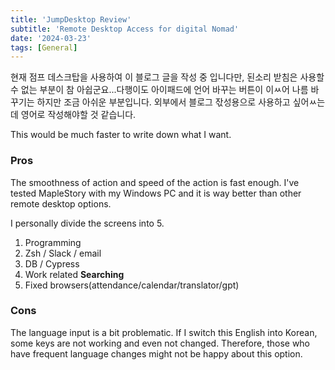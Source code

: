 ```yaml
---
title: 'JumpDesktop Review'
subtitle: 'Remote Desktop Access for digital Nomad'
date: '2024-03-23'
tags: [General]
---
```


현재 점프 데스크탑을 사용하여 이 블로그 글을 작성 중 입니다만, 된소리 받침은 사용할 수 없는 부분이 참 아쉽군요...다행이도 아이패드에 언어 바꾸는 버튼이 이ㅆ어 나름 바꾸기는 하지만 조금 아쉬운 부분입니다. 외부에서 블로그 잓성용으로 사용하고 싶어ㅆ는데 영어로 작성해야할 것 같습니다.

This would be much faster to write down what I want.

### Pros 

The smoothness of action and speed of the action is fast enough.
I've tested MapleStory with my Windows PC and it is way better than other remote desktop options.

I personally divide the screens into 5.

1. Programming
2. Zsh / Slack / email
3. DB / Cypress
4. Work related **Searching**
5. Fixed browsers(attendance/calendar/translator/gpt)

### Cons 

The language input is a bit problematic.
If I switch this English into Korean, some keys are not working and even not changed.
Therefore, those who have frequent language changes might not be happy about this option.

